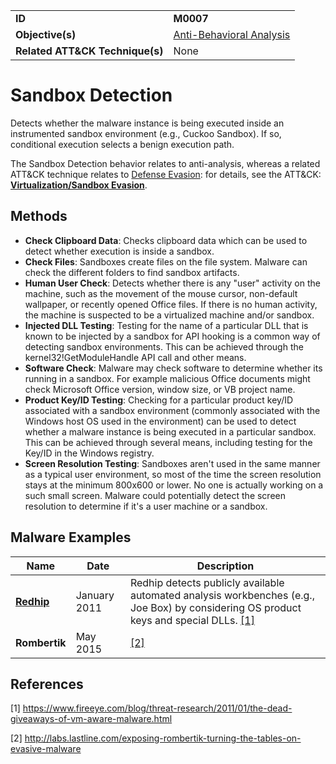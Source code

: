 |||
|---------|------------------------|
|**ID**|**M0007**|
|**Objective(s)**|[Anti-Behavioral Analysis](https://github.com/MBCProject/mbc-markdown/tree/master/anti-behavioral-analysis)|
|**Related ATT&CK Technique(s)**|None|


Sandbox Detection
=================
Detects whether the malware instance is being executed inside an instrumented sandbox environment (e.g., Cuckoo Sandbox). If so, conditional execution selects a benign execution path.

The Sandbox Detection behavior relates to anti-analysis, whereas a related ATT&CK technique relates to [Defense Evasion](https://github.com/MBCProject/mbc-markdown/tree/master/defense-evasion): for details, see the ATT&CK: [**Virtualization/Sandbox Evasion**](https://attack.mitre.org/techniques/T1497/).

Methods
-------
* **Check Clipboard Data**: Checks clipboard data which can be used to detect whether execution is inside a sandbox.
* **Check Files**: Sandboxes create files on the file system. Malware can check the different folders to find sandbox artifacts.
* **Human User Check**: Detects whether there is any "user" activity on the machine, such as the movement of the mouse cursor, non-default wallpaper, or recently opened Office files. If there is no human activity, the machine is suspected to be a virtualized machine and/or sandbox.
* **Injected DLL Testing**: Testing for the name of a particular DLL that is known to be injected by a sandbox for API hooking is a common way of detecting sandbox environments. This can be achieved through the kernel32!GetModuleHandle API call and other means.
* **Software Check**: Malware may check software to determine whether its running in a sandbox. For example malicious Office documents might check Microsoft Office version, window size, or VB project name.
* **Product Key/ID Testing**: Checking for a particular product key/ID associated with a sandbox environment (commonly associated with the Windows host OS used in the environment) can be used to detect whether a malware instance is being executed in a particular sandbox. This can be achieved through several means, including testing for the Key/ID in the Windows registry. 
* **Screen Resolution Testing**: Sandboxes aren't used in the same manner as a typical user environment, so most of the time the screen resolution stays at the minimum 800x600 or lower. No one is actually working on a such small screen. Malware could potentially detect the screen resolution to determine if it's a user machine or a sandbox.

Malware Examples
----------------
|Name|Date|Description|
|-----------------------------|--------|-----------------------------|
|[**Redhip**](https://github.com/MBCProject/mbc-markdown/blob/master/xample-malware/redhip.md)|January 2011|Redhip detects publicly available automated analysis workbenches (e.g., Joe Box) by considering OS product keys and special DLLs. [[1]](#1)|
|**Rombertik**|May 2015|[[2]](#2)|

References
----------
<a name="1">[1]</a> https://www.fireeye.com/blog/threat-research/2011/01/the-dead-giveaways-of-vm-aware-malware.html 
 
<a name="2">[2]</a> http://labs.lastline.com/exposing-rombertik-turning-the-tables-on-evasive-malware
